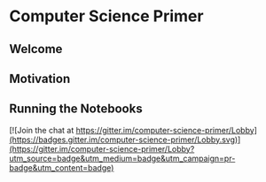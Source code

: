 # Computer Science Primer
## Welcome

## Motivation

## Running the Notebooks

[![Join the chat at https://gitter.im/computer-science-primer/Lobby](https://badges.gitter.im/computer-science-primer/Lobby.svg)](https://gitter.im/computer-science-primer/Lobby?utm_source=badge&utm_medium=badge&utm_campaign=pr-badge&utm_content=badge)

